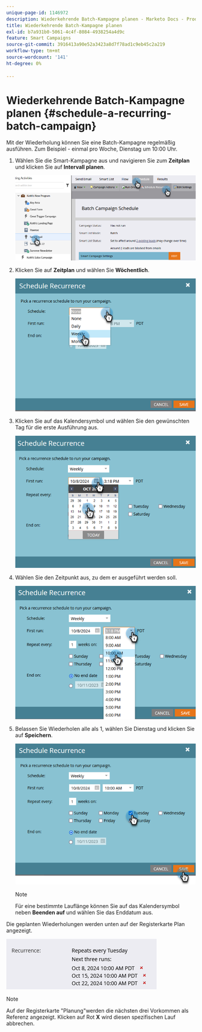 ```yaml
---
unique-page-id: 1146972
description: Wiederkehrende Batch-Kampagne planen - Marketo Docs - Produktdokumentation
title: Wiederkehrende Batch-Kampagne planen
exl-id: b7a931b0-5061-4c4f-8084-4938254a4d9c
feature: Smart Campaigns
source-git-commit: 3916413a90e52a3423a8d7f78ad1c9eb45c2a219
workflow-type: tm+mt
source-wordcount: '141'
ht-degree: 0%

---
```


# Wiederkehrende Batch-Kampagne planen {#schedule-a-recurring-batch-campaign}

Mit der Wiederholung können Sie eine Batch-Kampagne regelmäßig ausführen. Zum Beispiel - einmal pro Woche, Dienstag um 10:00 Uhr.

1. Wählen Sie die Smart-Kampagne aus und navigieren Sie zum **Zeitplan** und klicken Sie auf **Intervall planen**.

   ![](assets/schedule-a-recurring-batch-campaign-1.png)

1. Klicken Sie auf **Zeitplan** und wählen Sie **Wöchentlich**.

   ![](assets/schedule-a-recurring-batch-campaign-2.png)

1. Klicken Sie auf das Kalendersymbol und wählen Sie den gewünschten Tag für die erste Ausführung aus.

   ![](assets/schedule-a-recurring-batch-campaign-3.png)

1. Wählen Sie den Zeitpunkt aus, zu dem er ausgeführt werden soll.

   ![](assets/schedule-a-recurring-batch-campaign-4.png)

1. Belassen Sie Wiederholen alle als 1, wählen Sie Dienstag und klicken Sie auf **Speichern**.

   ![](assets/schedule-a-recurring-batch-campaign-5.png)

   >[!NOTE]
   >
   >Für eine bestimmte Lauflänge können Sie auf das Kalendersymbol neben **Beenden auf** und wählen Sie das Enddatum aus.

Die geplanten Wiederholungen werden unten auf der Registerkarte Plan angezeigt.

![](assets/schedule-a-recurring-batch-campaign-6.png)

>[!NOTE]
>
>Auf der Registerkarte &quot;Planung&quot;werden die nächsten drei Vorkommen als Referenz angezeigt. Klicken auf Rot **X** wird diesen spezifischen Lauf abbrechen.
